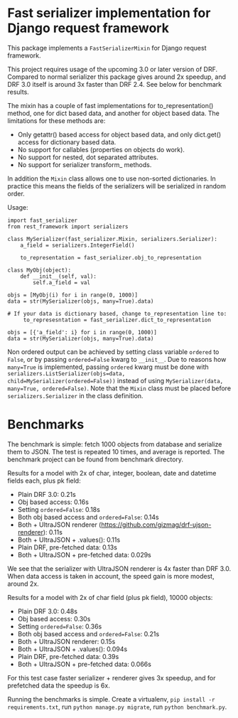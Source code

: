 Fast serializer implementation for Django request framework
===========================================================

This package implements a `FastSerializerMixin` for Django request framework.

This project requires usage of the upcoming 3.0 or later version of DRF.
Compared to normal serializer this package gives around 2x speedup, and
DRF 3.0 itself is around 3x faster than DRF 2.4. See below for benchmark
results.

The mixin has a couple of fast implementations for to_representation() method,
one for dict based data, and another for object based data. The limitations
for these methods are:

  - Only getattr() based access for object based data, and only dict.get()
    access for dictionary based data.
  - No support for callables (properties on objects do work).
  - No support for nested, dot separated attributes.
  - No support for serializer transform_ methods.

In addition the `Mixin` class allows one to use non-sorted
dictionaries. In practice this means the fields of the serializers will be
serialized in random order.

Usage:

    import fast_serializer
    from rest_framework import serializers

    class MySerializer(fast_serializer.Mixin, serializers.Serializer):
        a_field = serializers.IntegerField()

        to_representation = fast_serializer.obj_to_representation

    class MyObj(object):
        def __init__(self, val):
            self.a_field = val

    objs = [MyObj(i) for i in range(0, 1000)]
    data = str(MySerializer(objs, many=True).data)

    # If your data is dictionary based, change to_representation line to:
         to_represesntation = fast_serializer.dict_to_representation

    objs = [{'a_field': i} for i in range(0, 1000)]
    data = str(MySerializer(objs, many=True).data)

Non ordered output can be achieved by setting class variable `ordered` to
`False`, or by passing `ordered=False` kwarg to `__init__`. Due to reasons
how `many=True` is implemented, passing `ordered` kwarg must be done with
`serializers.ListSerializer(objs=data, child=MySerializer(ordered=False))`
instead of using `MySerializer(data, many=True, ordered=False)`. Note that
the `Mixin` class must be placed before `serializers.Serializer` in the
class definition.

Benchmarks
==========

The benchmark is simple: fetch 1000 objects from database and serialize them
to JSON. The test is repeated 10 times, and average is reported. The
benchmark project can be found from benchmark directory.

Results for a model with 2x of char, integer, boolean, date and datetime fields each,
plus pk field:

  - Plain DRF 3.0: 0.21s
  - Obj based access: 0.16s
  - Setting `ordered=False`: 0.18s
  - Both obj based access and `ordered=False`: 0.14s
  - Both + UltraJSON renderer (https://github.com/gizmag/drf-ujson-renderer): 0.11s
  - Both + UltraJSON + .values(): 0.11s
  - Plain DRF, pre-fetched data: 0.13s
  - Both + UltraJSON + pre-fetched data: 0.029s

We see that the serializer with UltraJSON renderer is 4x faster than DRF 3.0.
When data access is taken in account, the speed gain is more modest, around 2x.

Results for a model with 2x of char field (plus pk field), 10000 objects:

  - Plain DRF 3.0: 0.48s
  - Obj based access: 0.30s
  - Setting `ordered=False`: 0.36s
  - Both obj based access and `ordered=False`: 0.21s
  - Both + UltraJSON renderer: 0.15s
  - Both + UltraJSON + .values(): 0.094s
  - Plain DRF, pre-fetched data: 0.39s
  - Both + UltraJSON + pre-fetched data: 0.066s

For this test case faster serializer + renderer gives 3x speedup, and for
prefetched data the speedup is 6x.

Running the benchmarks is simple. Create a virtualenv, `pip install -r requirements.txt`,
run `python manage.py migrate`, run `python benchmark.py`.
